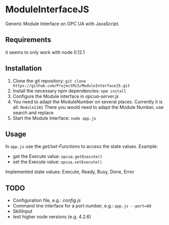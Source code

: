# ModuleInterfaceJS
Generic Module Interface on OPC UA with JavaScript.

## Requirements

it seems to only work with node 0.12.1

## Installation

1. Clone the git repository: `git clone https://github.com/ProjectMi5/ModuleInterfaceJS.git` 
2. Install the necessary npm dependencies: `npm install`
3. Configure the Module interface in _opcua-server.js_
 1. You need to adapt the ModuleNumber on several places. Currently it is all: `Module1101`
    There you would need to adapt the Module Number, use search and replace
4. Start the Module Interface: `node app.js`
    
## Usage

In `app.js` use the _get/set-Functions_ to access the state values. Example:
* get the Execute value: `opcua.getExecute()` 
* set the Execute value: `opcua.setExecute()`

Implemented state values: Execute, Ready, Busy, Done, Error

## TODO

* Configuration file, e.g.: _config.js_
* Command line interface for a port number, e.g.: `app.js --port=80`
* SkillInput
* test higher node versions (e.g. 4.2.6)
